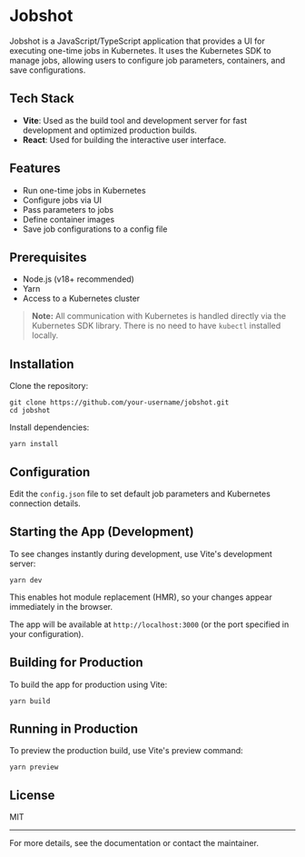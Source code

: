 # Jobshot

Jobshot is a JavaScript/TypeScript application that provides a UI for executing one-time jobs in Kubernetes. It uses the Kubernetes SDK to manage jobs, allowing users to configure job parameters, containers, and save configurations.

## Tech Stack

- **Vite**: Used as the build tool and development server for fast development and optimized production builds.
- **React**: Used for building the interactive user interface.

## Features

- Run one-time jobs in Kubernetes
- Configure jobs via UI
- Pass parameters to jobs
- Define container images
- Save job configurations to a config file

## Prerequisites

- Node.js (v18+ recommended)
- Yarn
- Access to a Kubernetes cluster

> **Note:** All communication with Kubernetes is handled directly via the Kubernetes SDK library. There is no need to have `kubectl` installed locally.

## Installation

Clone the repository:

```
git clone https://github.com/your-username/jobshot.git
cd jobshot
```

Install dependencies:

```
yarn install
```

## Configuration

Edit the `config.json` file to set default job parameters and Kubernetes connection details.

## Starting the App (Development)

To see changes instantly during development, use Vite's development server:

```
yarn dev
```

This enables hot module replacement (HMR), so your changes appear immediately in the browser.

The app will be available at `http://localhost:3000` (or the port specified in your configuration).

## Building for Production

To build the app for production using Vite:

```
yarn build
```

## Running in Production

To preview the production build, use Vite's preview command:

```
yarn preview
```

## License

MIT

---

For more details, see the documentation or contact the maintainer.
